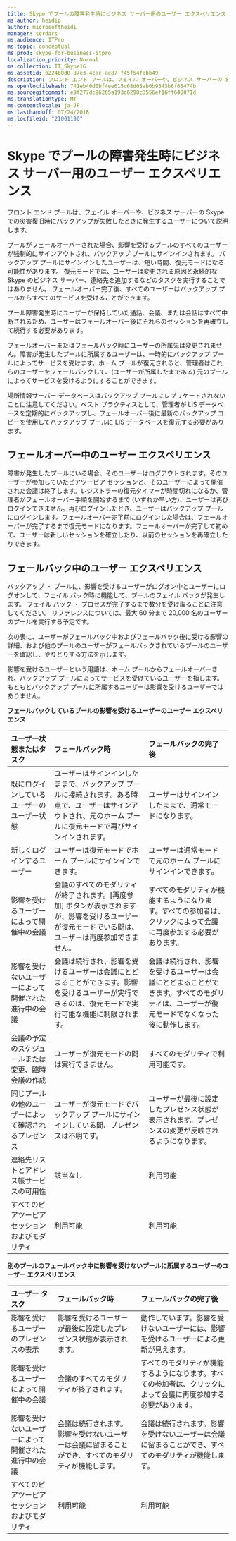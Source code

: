 ```yaml
---
title: Skype でプールの障害発生時にビジネス サーバー用のユーザー エクスペリエンス
ms.author: heidip
author: microsoftheidi
manager: serdars
ms.audience: ITPro
ms.topic: conceptual
ms.prod: skype-for-business-itpro
localization_priority: Normal
ms.collection: IT_Skype16
ms.assetid: b224b0d0-87e3-4cac-ae87-f45f54fabb49
description: フロント エンド プールは、フェイル オーバーや、ビジネス サーバーの Skype での災害復旧時にバックアップが失敗したときに発生するユーザーについて説明します。
ms.openlocfilehash: 741eb40d0bf4ee615d68d05ab6b9543b6f65474b
ms.sourcegitcommit: e9f277dc96265a193c6298c3556ef16ff640071d
ms.translationtype: MT
ms.contentlocale: ja-JP
ms.lasthandoff: 07/24/2018
ms.locfileid: "21001190"
---
```

# <a name="user-experience-during-pool-failure-in-skype-for-business-server"></a>Skype でプールの障害発生時にビジネス サーバー用のユーザー エクスペリエンス
 
フロント エンド プールは、フェイル オーバーや、ビジネス サーバーの Skype での災害復旧時にバックアップが失敗したときに発生するユーザーについて説明します。
  
プールがフェールオーバーされた場合、影響を受けるプールのすべてのユーザーが強制的にサインアウトされ、バックアップ プールにサインインされます。 バックアップ プールにサインインしたユーザーは、短い時間、復元モードになる可能性があります。 復元モードでは、ユーザーは変更される原因と永続的な Skype のビジネス サーバー、連絡先を追加するなどのタスクを実行することではありません。 フェールオーバー完了後、すべてのユーザーはバックアップ プールからすべてのサービスを受けることができます。
  
プール障害発生時にユーザーが保持していた通話、会議、または会話はすべて中断されるため、ユーザーはフェールオーバー後にそれらのセッションを再確立して続行する必要があります。
  
フェールオーバーまたはフェールバック時にユーザーの所属先は変更されません。障害が発生したプールに所属するユーザーは、一時的にバックアップ プールによってサービスを受けます。ホーム プールが復元されると、管理者はこれらのユーザーをフェールバックして、(ユーザーが所属したまである) 元のプールによってサービスを受けるようにすることができます。
  
場所情報サーバー データベースはバックアップ プールにレプリケートされないことに注意してください。ベスト プラクティスとして、管理者が LIS データベースを定期的にバックアップし、フェールオーバー後に最新のバックアップ コピーを使用してバックアップ プールに LIS データベースを復元する必要があります。
  
## <a name="user-experience-during-failover"></a>フェールオーバー中のユーザー エクスペリエンス

障害が発生したプールにいる場合、そのユーザーはログアウトされます。そのユーザーが参加していたピアツーピア セッションと、そのユーザーによって開催された会議は終了します。レジストラーの復元タイマーが時間切れになるか、管理者がフェールオーバー手順を開始するまで (いずれか早い方)、ユーザーは再びログインできません。再びログインしたとき、ユーザーはバックアップ プールにログインします。フェールオーバー完了前にログインした場合は、フェールオーバーが完了するまで復元モードになります。フェールオーバーが完了して初めて、ユーザーは新しいセッションを確立したり、以前のセッションを再確立したりできます。
  
## <a name="user-experience-during-failback"></a>フェールバック中のユーザー エクスペリエンス

バックアップ ・ プールに、影響を受けるユーザーがログオン中とユーザーにログオンして、フェイル バック時に機能して、プールのフェイル バックが発生します。 フェイル バック ・ プロセスが完了するまで数分を受け取ることに注意してください。 リファレンスについては、最大 60 分まで 20,000 名のユーザーのプールを実行する予定です。
  
次の表に、ユーザーがフェールバック中およびフェールバック後に受ける影響の詳細、および他のプールのユーザーがフェールバックされているプールのユーザーを確認し、やりとりする方法を示します。 
  
影響を受けるユーザーという用語は、ホーム プールからフェールオーバーされ、バックアップ プールによってサービスを受けているユーザーを指します。もともとバックアップ プールに所属するユーザーは影響を受けるユーザーではありません。
  
**フェールバックしているプールの影響を受けるユーザーのユーザー エクスペリエンス**

|**ユーザー状態またはタスク**|**フェールバック時**|**フェールバックの完了後**|
|:-----|:-----|:-----|
|既にログインしているユーザーのユーザー状態  <br/> |ユーザーはサインインしたままで、バックアップ プールに接続されます。ある時点で、ユーザーはサインアウトされ、元のホーム プールに復元モードで再びサインインされます。  <br/> |ユーザーはサインインしたままで、通常モードになります。  <br/> |
|新しくログインするユーザー  <br/> |ユーザーは復元モードでホーム プールにサインインできます。  <br/> |ユーザーは通常モードで元のホーム プールにサインインできます。  <br/> |
|影響を受けるユーザーによって開催中の会議  <br/> |会議のすべてのモダリティが終了されます。[再度参加] ボタンが表示されますが、影響を受けるユーザーが復元モードでいる間は、ユーザーは再度参加できません。  <br/> |すべてのモダリティが機能するようになります。すべての参加者は、クリックによって会議に再度参加する必要があります。  <br/> |
|影響を受けないユーザーによって開催された進行中の会議  <br/> |会議は続行され、影響を受けるユーザーは会議にとどまることができます。影響を受けるユーザーが実行できるのは、復元モードで実行可能な機能に制限されます。  <br/> |会議は続行され、影響を受けるユーザーは会議にとどまることができます。すべてのモダリティは、ユーザーが復元モードでなくなった後に動作します。  <br/> |
|会議の予定のスケジュールまたは変更、臨時会議の作成  <br/> |ユーザーが復元モードの間は実行できません。  <br/> |すべてのモダリティで利用可能です。  <br/> |
|同じプールの他のユーザーによって確認されるプレゼンス  <br/> |ユーザーが復元モードでバックアップ プールにサインインしている間、プレゼンスは不明です。  <br/> |ユーザーが最後に設定したプレゼンス状態が表示されます。プレゼンスの変更が反映されるようになります。  <br/> |
|連絡先リストとアドレス帳サービスの可用性  <br/> |該当なし  <br/> |利用可能  <br/> |
|すべてのピアツーピア セッションおよびモダリティ  <br/> |利用可能  <br/> |利用可能  <br/> |
   
**別のプールのフェールバック中に影響を受けないプールに所属するユーザーのユーザー エクスペリエンス**

|**ユーザー タスク**|**フェールバック時**|**フェールバックの完了後**|
|:-----|:-----|:-----|
|影響を受けるユーザーのプレゼンスの表示  <br/> |影響を受けるユーザーが最後に設定したプレゼンス状態が表示されます。  <br/> |動作しています。影響を受けないユーザーには、影響を受けるユーザーによる更新が見えます。  <br/> |
|影響を受けるユーザーによって開催中の会議  <br/> |会議のすべてのモダリティが終了されます。  <br/> |すべてのモダリティが機能するようになります。すべての参加者は、クリックによって会議に再度参加する必要があります。  <br/> |
|影響を受けないユーザーによって開催された進行中の会議  <br/> |会議は続行されます。影響を受けないユーザーは会議に留まることができ、すべてのモダリティが機能します。  <br/> |会議は続行されます。影響を受けないユーザーは会議に留まることができ、すべてのモダリティが機能します。  <br/> |
|すべてのピアツーピア セッションおよびモダリティ  <br/> |利用可能  <br/> |利用可能  <br/> |
   

